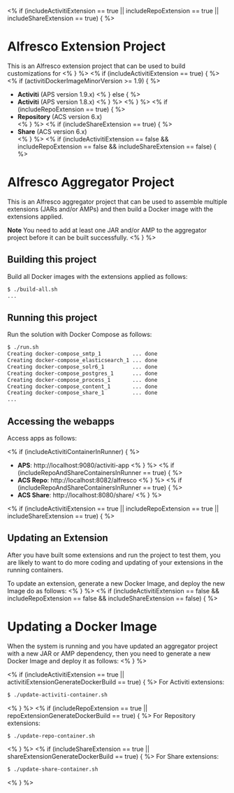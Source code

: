 <% if (includeActivitiExtension == true || includeRepoExtension == true || includeShareExtension == true) { %>
# Alfresco Extension Project
This is an Alfresco extension project that can be used to build customizations for
<% } %> 
<% if (includeActivitiExtension == true) { %>
<% if (activitiDockerImageMinorVersion >= 1.9) { %>
- **Activiti** (APS version 1.9.x)
<% } else { %> 
- **Activiti** (APS version 1.8.x)
<% } %>
<% } %>
<% if (includeRepoExtension == true) { %>
- **Repository** (ACS version 6.x)  
<% } %>
<% if (includeShareExtension == true) { %>
- **Share** (ACS version 6.x)  
<% } %> 
<% if (includeActivitiExtension == false && includeRepoExtension == false && includeShareExtension == false) { %>
# Alfresco Aggregator Project
This is an Alfresco aggregator project that can be used to assemble multiple extensions (JARs and/or AMPs) and 
then build a Docker image with the extensions applied.

**Note** You need to add at least one JAR and/or AMP to the aggregator project before it can be built successfully.
<% } %> 
## Building this project
Build all Docker images with the extensions applied as follows:

```bash
$ ./build-all.sh 
...
```

## Running this project
Run the solution with Docker Compose as follows:

```bash
$ ./run.sh 
Creating docker-compose_smtp_1          ... done
Creating docker-compose_elasticsearch_1 ... done
Creating docker-compose_solr6_1         ... done
Creating docker-compose_postgres_1      ... done
Creating docker-compose_process_1       ... done
Creating docker-compose_content_1       ... done
Creating docker-compose_share_1         ... done
...
```

## Accessing the webapps
Access apps as follows:

<% if (includeActivitiContainerInRunner) { %>
- **APS**: http://localhost:9080/activiti-app
<% } %>
<% if (includeRepoAndShareContainersInRunner == true) { %>
- **ACS Repo**: http://localhost:8082/alfresco
<% } %>
<% if (includeRepoAndShareContainersInRunner == true) { %>
- **ACS Share**: http://localhost:8080/share/
<% } %> 

<% if (includeActivitiExtension == true || includeRepoExtension == true || includeShareExtension == true) { %>
## Updating an Extension
After you have built some extensions and run the project to test them, you are likely to want to 
do more coding and updating of your extensions in the running containers. 
 
To update an extension, generate a new Docker Image, and deploy the new Image do as follows:
<% } %> 
<% if (includeActivitiExtension == false && includeRepoExtension == false && includeShareExtension == false) { %>
# Updating a Docker Image
When the system is running and you have updated an aggregator project with a new JAR or AMP dependency, 
then you need to generate a new Docker Image and deploy it as follows:
<% } %> 

<% if (includeActivitiExtension == true || activitiExtensionGenerateDockerBuild == true) { %>
For Activiti extensions: 
```bash
$ ./update-activiti-container.sh
```
<% } %>
<% if (includeRepoExtension == true || repoExtensionGenerateDockerBuild == true) { %>
For Repository extensions: 
```bash
$ ./update-repo-container.sh
```
<% } %>
<% if (includeShareExtension == true || shareExtensionGenerateDockerBuild == true) { %>
For Share extensions: 
```bash
$ ./update-share-container.sh
```
<% } %> 




   
  
 

